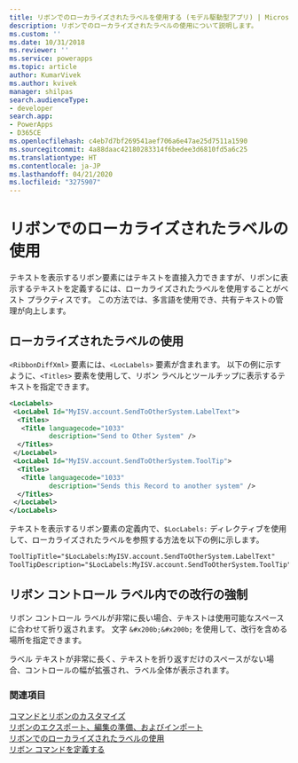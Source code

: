 ```yaml
---
title: リボンでのローカライズされたラベルを使用する (モデル駆動型アプリ) | Microsoft Docs
description: リボンでのローカライズされたラベルの使用について説明します。
ms.custom: ''
ms.date: 10/31/2018
ms.reviewer: ''
ms.service: powerapps
ms.topic: article
author: KumarVivek
ms.author: kvivek
manager: shilpas
search.audienceType:
- developer
search.app:
- PowerApps
- D365CE
ms.openlocfilehash: c4eb7d7bf269541aef706a6e47ae25d7511a1590
ms.sourcegitcommit: 4a88daac42180283314f6bedee3d6810fd5a6c25
ms.translationtype: HT
ms.contentlocale: ja-JP
ms.lasthandoff: 04/21/2020
ms.locfileid: "3275907"
---
```

# <a name="use-localized-labels-with-ribbons"></a>リボンでのローカライズされたラベルの使用

<!-- https://docs.microsoft.com/dynamics365/customer-engagement/developer/customize-dev/use-localized-labels-ribbons -->

テキストを表示するリボン要素にはテキストを直接入力できますが、リボンに表示するテキストを定義するには、ローカライズされたラベルを使用することがベスト プラクティスです。 この方法では、多言語を使用でき、共有テキストの管理が向上します。  
  
## <a name="using-localized-labels"></a>ローカライズされたラベルの使用  

 `<RibbonDiffXml>` 要素には、`<LocLabels>` 要素が含まれます。 以下の例に示すように、`<Titles>` 要素を使用して、リボン ラベルとツールチップに表示するテキストを指定できます。  
  
```xml  
<LocLabels>  
 <LocLabel Id="MyISV.account.SendToOtherSystem.LabelText">  
  <Titles>  
   <Title languagecode="1033"  
          description="Send to Other System" />  
  </Titles>  
 </LocLabel>  
 <LocLabel Id="MyISV.account.SendToOtherSystem.ToolTip">  
  <Titles>  
   <Title languagecode="1033"  
          description="Sends this Record to another system" />  
  </Titles>  
 </LocLabel>  
</LocLabels>  
```  
  
 テキストを表示するリボン要素の定義内で、`$LocLabels:` ディレクティブを使用して、ローカライズされたラベルを参照する方法を以下の例に示します。  
  
```xml  
ToolTipTitle="$LocLabels:MyISV.account.SendToOtherSystem.LabelText"  
ToolTipDescription="$LocLabels:MyISV.account.SendToOtherSystem.ToolTip"  
```  
  
## <a name="force-a-line-break-in-a-ribbon-control-label"></a>リボン コントロール ラベル内での改行の強制  

 リボン コントロール ラベルが非常に長い場合、テキストは使用可能なスペースに合わせて折り返されます。 文字 `&#x200b;&#x200b;` を使用して、改行を含める場所を指定できます。  
  
 ラベル テキストが非常に長く、テキストを折り返すだけのスペースがない場合、コントロールの幅が拡張され、ラベル全体が表示されます。  
  
### <a name="see-also"></a>関連項目  
 [コマンドとリボンのカスタマイズ](customize-commands-ribbon.md)   
 [リボンのエクスポート、編集の準備、およびインポート](export-prepare-edit-import-ribbon.md)   
 [リボンでのローカライズされたラベルの使用](use-localized-labels-ribbons.md)   
 [リボン コマンドを定義する](define-ribbon-commands.md)
